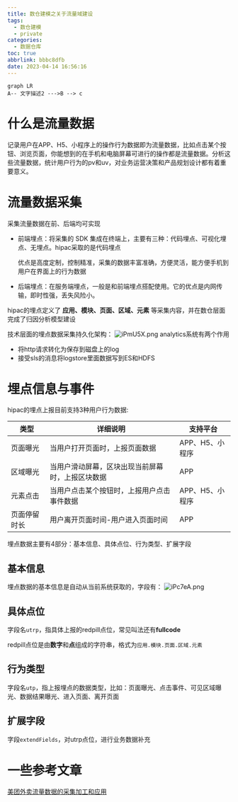 ```yaml
---
title: 数仓建模之关于流量域建设
tags:
  - 数仓建模
  - private
categories:
  - 数据仓库
toc: true
abbrlink: bbbc8dfb
date: 2023-04-14 16:56:16
---
```

```mermaid
graph LR
A-- 文字描述2 --->B --> c
```

# 什么是流量数据

记录用户在APP、H5、小程序上的操作行为数据即为流量数据，比如点击某个按钮、浏览页面，你能想到的在手机和电脑屏幕可进行的操作都是流量数据。分析这些流量数据，统计用户行为的pv和uv，对业务运营决策和产品规划设计都有着重要意义。

# 流量数据采集

采集流量数据在前、后端均可实现

* 前端埋点：将采集的 SDK 集成在终端上，主要有三种：代码埋点、可视化埋点、无埋点。hipac采取的是代码埋点

  优点是高度定制，控制精准，采集的数据丰富准确，方便灵活，能方便手机到用户在界面上的行为数据
* 后端埋点：在服务端埋点，一般是和前端埋点搭配使用。它的优点是内网传输，即时性强，丢失风险小。

hipac的埋点定义了 **应用、模块、页面、区域、元素** 等采集内容，并在数仓层面完成了归因分析模型建设

技术层面的埋点数据采集持久化架构：
![iPmU5X.png](https://i.328888.xyz/2023/05/04/iPmU5X.png)
analytics系统有两个作用
- 将http请求转化为保存到磁盘上的log
- 接受sls的消息将logstore里面数据写到ES和HDFS

# 埋点信息与事件

hipac的埋点上报目前支持3种用户行为数据:

| 类型     | 详细说明                                   | 支持平台        |
| ---------- | -------------------------------------------- | ----------------- |
| 页面曝光 | 当用户打开页面时，上报页面数据             | APP、H5、小程序 |
| 区域曝光 | 当用户滑动屏幕，区块出现当前屏幕时，上报区块数据 | APP |
| 元素点击 | 当用户点击某个按钮时，上报用户点击事件数据 | APP、H5、小程序 |
| 页面停留时长 | 用户离开页面时间-用户进入页面时间 | APP |


埋点数据主要有4部分：基本信息、具体点位、行为类型、扩展字段

## 基本信息
埋点数据的基本信息是自动从当前系统获取的，字段有：
![iPc7eA.png](https://i.328888.xyz/2023/05/04/iPc7eA.png)

## 具体点位
字段名`utrp`，指具体上报的redpill点位，常见叫法还有**fullcode**

redpill点位是由**数字**和**点**组成的字符串，格式为`应用.模块.页面.区域.元素`

## 行为类型

字段名`utp`，指上报埋点的数据类型，比如：页面曝光、点击事件、可见区域曝光、数据结果曝光、进入页面、离开页面


## 扩展字段
字段`extendFields`，对utrp点位，进行业务数据补充






# 一些参考文章

[美团外卖流量数据的采集加工和应用](https://toutiao.io/posts/csx9zdy/preview)
